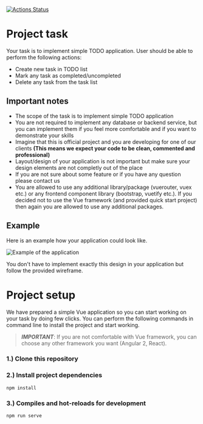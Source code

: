 [![Actions Status](https://github.com/tombueng/interview-task/workflows/Node%20CI/badge.svg)](https://github.com/tombueng/interview-task/actions)

# Project task

Your task is to implement simple TODO application. User should be able to perform the following actions: 

* Create new task in TODO list
* Mark any task as completed/uncompleted
* Delete any task from the task list

## Important notes

* The scope of the task is to implement simple TODO application
* You are not required to implement any database or backend service, but you can implement them if you feel more comfortable and if you want to demonstrate your skills
* Imagine that this is official project and you are developing for one of our clients **(This means we expect your code to be clean, commented and professional)**
* Layout/design of your application is not important but make sure your design elements are not completly out of the place
* If you are not sure about some feature or if you have any question please contact us
* You are allowed to use any additional library/package (vuerouter, vuex etc.) or any frontend component library (bootstrap, vuetify etc.). If you decided not to use the Vue framework (and provided quick start project) then again you are allowed to use any additional packages.


## Example

Here is an example how your application could look like.

![Example of the application](https://github.com/amirduran/interview-task/blob/master/app-example.png?raw=true)

You don't have to implement exactly this design in your application but follow the provided wireframe.

# Project setup

We have prepared a simple Vue application so you can start working on your task by doing few clicks. You can perform the following commands in command line to install the project and start working.

> ***IMPORTANT***: If you are not comfortable with Vue framework, you can choose any other framework you want (Angular 2, React). 

### 1.) Clone this repository

### 2.) Install project dependencies
```
npm install
```

### 3.) Compiles and hot-reloads for development
```
npm run serve
```
